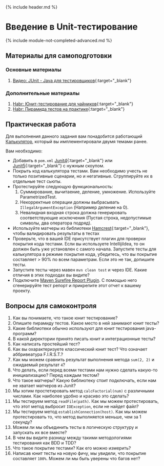 {% include header.md %}

Введение в Unit-тестирование
===
{% include module-not-completed-advanced.md %}

Материалы для самоподготовки
---------------------
### Основные материалы
1. [Видео: JUnit - Java для тестировщиков](https://www.youtube.com/watch?v=QJZb1fNYh9c){:target="_blank"}

### Дополнительные материалы
1. [Habr: Юнит-тестирование для чайников](https://habr.com/ru/post/169381/){:target="_blank"}
1. [Habr: Пирамида тестов на практике](https://habr.com/en/post/358950/){:target="_blank"}

Практическая работа
---------------------
Для выполнения данного задания вам понадобится работающий [Калькулятор]({{site.materialsurl}}calculator/calculator), 
который вы имплементировали двумя темами ранее.

Вам необходимо:
+ Добавить в `pom.xml` [Junit4](https://junit.org/junit4/){:target="_blank"} или [Junit5](https://junit.org/junit5/docs/current/user-guide/){:target="_blank"}
с нужным скоупом.
+ Покрыть код калькулятора тестами. Вам необходимо учесть не только позитивные сценарии, но и негативные. Сгруппируйте 
их в отдельные тест сьюты.
+ Протестируйте следующую функциональность:
    1. Суммирование, вычитаение, деление, умножение. Используйте ParametrizedTest.
    1. Некорректные операции должны выбрасывать `IllegalArgumentException` (Например деление на 0).
    1. Невалидная входная строка должна генерировать соответствующие исключения (Пустая строка, недопустимые символы,
два оператора подряд).
+ Используйте матчеры из библиотеки [Hamcrest](http://hamcrest.org/JavaHamcrest/tutorial){:target="_blank"}, чтобы 
валидировать результаты в тестах
+ Проверьте, что в вашей IDE присутствует плагин для проверки покрытия кода тестами. Если вы используете IntellijiIdea, 
то он должен быть уже установлен с самого начала. Запустите тесты для калькулятора в режиме покрытия кода, убедитесь, что
вы покрытие составляет > 90% по всем параметрам. Если это не так, допишите тесты.
+ Запустите тесты через мавен `mvn clean test` и через IDE. Какие отличия в этих подходах вы видите?
+ Подключите [Maven Surefire Report Plugin](https://maven.apache.org/surefire/maven-surefire-report-plugin/). С помощью
него сгенерируйте тест репорт и прикрепите этот отчет к вашему проекту.

Вопросы для самоконтроля
---------------------
1. Как вы понимаете, что такое юнит тестирование?
1. Опишите пирамиду тестов. Какое место в ней занимают юнит тесты?
1. Какие библиотеки обычно используют для юнит тестирования java-программ?
1. В какой директории принято писать юнит и интеграционные тесты?
1. Как написать простейший тест?
1. Как вы охарактеризуете классический юнит тест? Что означает аббривеатура F.I.R.S.T.?
1. Как мы можем сравнить результат выполнения метода `sum(2, 2)` и ожидаемый результат `4`?
1. Что делать, если перед всеми тестами нам нужно сделать какую-то инициализацию? Перед каждым тестом?
1. Что такое матчеры? Какую библиотеку стоит подключать, если нам не хватает матчеров из Junit?
1. Мы хотим простетировать метод `calcFactorial(num)` с различными числами. Как наиболее удобно и красиво это сделать?
1. Мы тестируем метод `readFile(path)`. Как мы можем протестировать, что этот метод выбросит `IOException`, если не найдет 
файл?
1. Мы тестируем метод `establishConnection(host)`. Как мы можем протестировать то, что метод выполняется меньше, чем за 1 
секунду?
1. Можем ли мы объединить тесты в логическую структуру и запускать их все вместе?
1. В чем вы видите разницу между такими методологиями тестирования как BDD и TDD?
1. Что такое покрытие тестами? Как его можно измерить?
1. Написав юнит тесты на новую фичу, мы увидели, что покрытие составляет `100%`. Можем ли мы быть уверены что багов нет?
